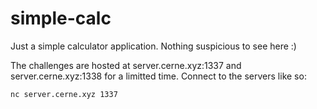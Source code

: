 # simple-calc
Just a simple calculator application. Nothing suspicious to see here :)

The challenges are hosted at server.cerne.xyz:1337 and server.cerne.xyz:1338 for a limitted time. Connect to the servers like so:

```console
nc server.cerne.xyz 1337
```
